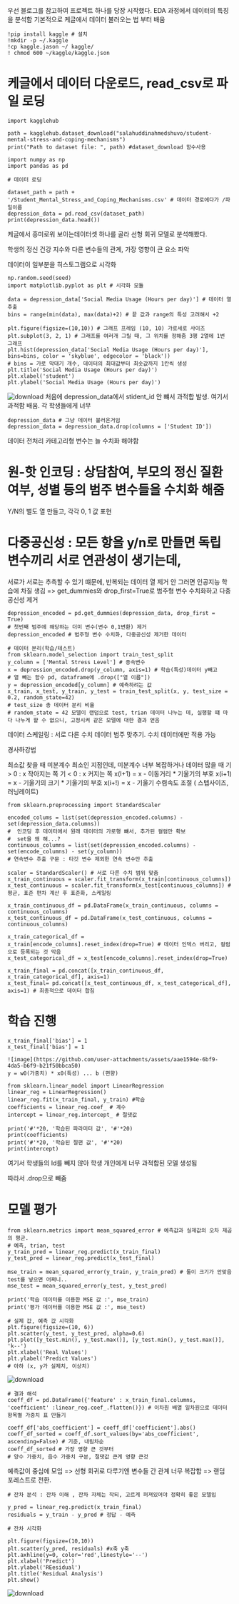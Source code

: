 우선 블로그를 참고하여 프로젝트 하나를 당장 시작했다.
EDA 과정에서 데이터의 특징을 분석함
기본적으로 케글에서 데이터 불러오는 법 부터 배움
```
!pip install kaggle # 설치
!mkdir -p ~/.kaggle
!cp kaggle.jason ~/ kaggle/
! chmod 600 ~/kaggle/kaggle.json
```

# 케글에서 데이터 다운로드, read_csv로 파일 로딩
```
import kagglehub

path = kagglehub.dataset_download("salahuddinahmedshuvo/student-mental-stress-and-coping-mechanisms")
print("Path to dataset file: ", path) #dataset_download 함수사용

import numpy as np
import pandas as pd

# 데이터 로딩

dataset_path = path + '/Student_Mental_Stress_and_Coping_Mechanisms.csv' # 데이터 경로에다가 /파일이름
depression_data = pd.read_csv(dataset_path)
print(depression_data.head())
```
케글에서 흥미로워 보이는데이터셋 하나를 골라 선형 회귀 모델로 분석해봤다.

학생의 정신 건강 지수와 다른 변수들의 관계, 가장 영향이 큰 요소 파악

데이터이 일부분을 히스토그램으로 시각화

```
np.random.seed(seed)
import matplotlib.pyplot as plt # 시각화 모듈

data = depression_data['Social Media Usage (Hours per day)'] # 데이터 열 추출
bins = range(min(data), max(data)+2) # 끝 값과 range의 특성 고려해서 +2

plt.figure(figsize=(10,10)) # 그래프 프레임 (10, 10) 가로세로 사이즈
plt.subplot(3, 2, 1) # 그래프를 여러개 그릴 때, 그 위치를 정해줌 3행 2열에 1번 그래프
plt.hist(depression_data['Social Media Usage (Hours per day)'], bins=bins, color = 'skyblue', edgecolor = 'black'))
# bins = 가로 막대기 개수, 데이터의 최대값부터 최솟값까지 1칸씩 생성
plt.title('Social Media Usage (Hours per day)')
plt.xlabel('student')
plt.ylabel('Social Media Usage (Hours per day)')
```




![download](https://github.com/user-attachments/assets/d4debd63-de2d-46cc-bbab-6e25e6e9ad61)
처음에 depression_data에서 stident_id 안 뺴서 과적합 발생.
여기서 과적함 배움. 각 학생들에게 너무

```
depression_data # 그냥 데이터 불러온거임
depression_data = depression_data.drop(columns = ['Student ID'])
```
데이터 전처리
카테고리형 변수는 늘 수치화 해야함
# 원-핫 인코딩 : 상담참여, 부모의 정신 질환 여부, 성별 등의 범주 변수들을 수치화 해줌
Y/N의 별도 열 만들고, 각각 0, 1 값 표현
# 다중공신성 : 모든 항을 y/n로 만들면 독립 변수끼리 서로 연관성이 생기는데,
서로가 서로는 추측할 수 있기 떄문에, 반복되는 데이터 열 제거
안 그러면 인공지능 학습에 차질 생김
 => get_dummies와 drop_first=True로 범주형 변수 수치화하고 다중공신성 제거

```
depression_encoded = pd.get_dummies(depression_data, drop_first = True)
# 첫번째 범주에 해당하는 더미 변수(변수 0,1변환) 제거
depression_encoded # 범주형 변수 수치화, 다중공신성 제거한 데이터
```

```
# 데이터 분리(학습/테스트)
from sklearn.model_selection import train_test_split
y_column = ['Mental Stress Level'] # 종속변수
x = depression_encoded.drop(y_column, axis=1) # 학습(특성)데이터 y빼고
# 열 빼는 함수 pd, dataframe에 .drop(["열 이름"])
y = depression_encoded[y_column] # 예측하려는 값
x_train, x_test, y_train, y_test = train_test_split(x, y, test_size = 0.2, random_state=42)
# test_size 총 데이터 분리 비율
# random_state = 42 모델이 랜덤으로 test, trian 데이터 나누는 데, 실행할 떄 마다 나누게 할 수 없으니, 고정시켜 같은 모델에 대한 결과 얻음
```

데이터 스케일링 : 서로 다른 수치 데이터 범주 맞추기. 수치 데이터에만 적용 가능

경사하강법

최소값 찾을 때
미분계수 최소인 지점인데, 미분계수 너부 복잡하거나 데이터 많을 때
기 > 0 : x 작아지는 쪽 
기 < 0 : x 커지는 쪽 
x(I+1) = x - 이동거리 * 기울기의 부호 
x(i+1) = x - 기울기의 크기 * 기울기의 부호 
x(i+!) = x - 기울기 
수렴속도 조절 ( 스텝사이즈, 러닝레이트)

```
from sklearn.preprocessing import StandardScaler

encoded_colums = list(set(depression_encoded.columns) - set(depression_data.columns))
#  인코딩 후 데이터에서 원래 데이터의 가로행 뺴서, 추가된 컬럼만 확보
#  set을 왜 해...?
continuous_columns = list(set(depression_encoded.columns) - set(encode_columns) - set(y_column))
# 연속변수 추출 구문 : 타깃 변수 제외한 연속 변수만 추출

scaler = StandardScaler() # 서로 다른 수치 범위 맞춤
x_train_continuous = scaler.fit_transform(x_train[continuous_columns])
x_test_continuous = scaler.fit_transform(x_test[continuous_columns]) # 평균, 표준 편차 계산 후 표준화, 스케일링

x_train_continuous_df = pd.DataFrame(x_train_continuous, columns = continuous_columns)
x_test_continuous_df = pd.DataFrame(x_test_continuous, columns = continuous_columns)

x_train_categorical_df = x_train[encode_columns].reset_index(drop=True) # 데이터 인덱스 버리고, 컬럼으로 등록되는 것 막음
x_test_categorical_df = x_test[encode_columns].reset_index(drop=True)

x_train_final = pd.concat([x_train_continuous_df, x_train_categorical_df], axis=1)
x_test_final= pd.concat([x_test_continuous_df, x_test_categorical_df], axis=1) # 최종적으로 데이터 합침
```
# 학습 진행

```
x_train_final['bias'] = 1
x_test_final['bias'] = 1

![image](https://github.com/user-attachments/assets/aae1594e-6bf9-4da5-b6f9-b21f50bbca50)
y = w0(가중치) * x0(특성) ... b (편향)
```

```
from sklearn.linear_model import LinearRegression
linear_reg = LinearRegression()
linear_reg.fit(x_train_final, y_train) #학습
coefficients = linear_reg.coef_ # 계수
intercept = linear_reg.intercept_ # 절댓값

print('#'*20, '학습된 파라미터 값', '#'*20)
print(coefficients)
print('#'*20, '학습된 절편 값', '#'*20)
print(intercept)
```

여기서 학생들의 Id를 빼지 않아 학생 개인에게 너무 과적합된 모델 생성됨

따라서 .drop으로 빼줌

# 모델 평가
 ```
from sklearn.metrics import mean_squared_error # 예측값과 실제값의 오차 제곱의 평균.
# 예측, trian, test
y_train_pred = linear_reg.predict(x_train_final)
y_test_pred = linear_reg.predict(x_test_final)

mse_train = mean_squared_error(y_train, y_train_pred) # 둘이 크기가 안맞음 test를 넣으면 어쩌니..
mse_test = mean_squared_error(y_test, y_test_pred)

print('학습 데이터를 이용한 MSE 값 :', mse_train)
print('평가 데이터를 이용한 MSE 값 :', mse_test)

# 실제 값, 예측 값 시각화
plt.figure(figsize=(10, 6))
plt.scatter(y_test, y_test_pred, alpha=0.6)
plt.plot([y_test.min(), y_test.max()], [y_test.min(), y_test.max()], 'k--')
plt.xlabel('Real Values')
plt.ylabel('Predict Values')
 # 아하 (x, y가 실제치, 이상치)
```


![download](https://github.com/user-attachments/assets/ac44cc26-2340-4a23-a0b3-929c802a5673)
```
# 결과 해석
coeff_df = pd.DataFrame({'feature' : x_train_final.columns, 'coefficient' :linear_reg.coef_.flatten()}) # 이차원 배열 일차원으로 데이터 항목별 가중치 표 만들기

coeff_df['abs_coefficient'] = coeff_df['coefficient'].abs()
coeff_df_sorted = coeff_df.sort_values(by='abs_coefficient', ascending=False) # 기준, 내림차순
coeff_df_sorted # 가장 영향 큰 것부터
# 양수 가중치, 음수 가중치 구분, 절댓값 큰게 영향 큰것
```
예측값이 중심에 모임 => 선형 회귀로 다루기엔 변수들 간 관계 너무 복잡함
=> 랜덤 포레스트로 전환.

```
# 잔차 분석 : 잔차 이해 , 잔차 자체는 작되, 고르게 퍼져있어야 정확히 좋은 모델임

y_pred = linear_reg.predict(x_train_final)
residuals = y_train - y_pred # 정답 - 예측

# 잔차 시각화

plt.figure(figsize=(10,10))
plt.scatter(y_pred, residuals) #x축 y축
plt.axhline(y=0, color='red',linestyle='--')
plt.xlabel('Predict')
plt.ylabel('REesidual')
plt.title('Residual Analysis')
plt.show()
```

![download](https://github.com/user-attachments/assets/2418e69d-14d4-4170-99e6-28614a20f0f6)













